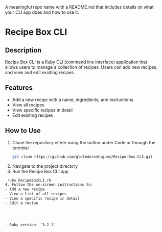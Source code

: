 A meaningful repo name with a README.md that includes details on what your CLI app does and how to use it.
# Recipe Box CLI

## Description
Recipe Box CLI is a  Ruby CLI (command line interface) application that allows users to manage a collection of recipes. Users can add new recipes, and view and edit existing recipes.

## Features
- Add a new recipe with a name, ingredients, and instructions.
- View all recipes
- View specific recipes in detail
- Edit existing recipes

## How to Use
1. Clone the repository either using the button under Code or through the terminal
   ```bash
   git clone https://github.com/gtoledorodriguez/Recipe-Box-CLI.git
2. Navigate to the project directory
3. Run the Recipe Box CLI app
  ```bash
   ruby RecipeBoxCLI.rb
4. Follow the on-screen instructions to:
  - Add a new recipe
  - View a list of all recipes
  - View a specific recipe in detail
  - Edit a recipe




- Ruby version: `3.2.1`
